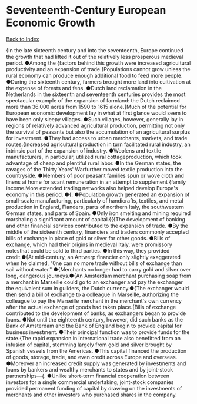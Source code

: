 # Seventeenth-Century European Economic Growth
[Back to Index](https://github.com/windows10010/tpoExtractor/blob/master/README.md)

{In the late sixteenth century and into the seventeenth, Europe continued the growth that had lifted it out of the relatively less prosperous medieval period. ●Among the {factors behind this growth were increased agricultural productivity and an expansion of trade.{Populations cannot grow unless the rural economy can produce enough additional food to feed more people. ●During the sixteenth century, farmers brought more land into cultivation at the expense of forests and fens. ●Dutch land reclamation in the Netherlands in the sixteenth and seventeenth centuries provides the most spectacular example of the expansion of farmland: the Dutch reclaimed more than 36.000 acres from 1590 to 1615 alone.{Much of the potential for European economic development lay in what at first glance would seem to have been only sleepy villages. ●Such villages, however, generally lay in regions of relatively advanced agricultural production, permitting not only the survival of peasants but also the accumulation of an agricultural surplus for investment. ●They had access to urban merchants, markets, and trade routes.{Increased agricultural production in turn facilitated rural industry, an intrinsic part of the expansion of industry. ●Woolens and textile manufacturers, in particular, utilized rural cottageproduction, which took advantage of cheap and plentiful rural labor. ●In the German states, the ravages of the Thirty Years' Warfurther moved textile production into the countryside. ●Members of poor peasant families spun or wove cloth and linens at home for scant remuneration in an attempt to supplement {family income.More extended trading networks also helped develop Europe's economy in this period. ●{. ●Population growth generated an expansion of small-scale manufacturing, particularly of handicrafts, textiles, and metal production in England, Flanders, parts of northern Italy, the southwestern German states, and parts of Spain. ●Only iron smelting and mining required marshaling a significant amount of capital.{{{The development of banking and other financial services contributed to the expansion of trade. ●By the middle of the sixteenth century, 
 financiers and traders commonly accepted bills of exchange in place of gold or silver for other goods. ●Bills of exchange, which had their origins in medieval Italy, 
 were promissory notesthat could be sold to third parties. ●In this way, they provided credit.●{At mid-century, 
 an Antwerp financier only slightly exaggerated when he claimed, “0ne can no more trade without bills of exchange than sail without water." ●{Merchants no longer had to carry gold and 
 silver over long, dangerous journeys.●{An Amsterdam merchant purchasing soap from a merchant in Marseille could go to an exchanger and pay the exchanger the equivalent sum in guilders, 
 the Dutch currency.●{The exchanger would then send a bill of exchange to a colleague in Marseille, authorizing the colleague to pay the Marseille merchant in the merchant's own currency 
 after the actual exchange of goods had taken place.{Bills of exchange contributed to the development of banks, as exchangers began to provide loans. ●Not until the eighteenth century, however, did such banks as the Bank of Amsterdam and the Bank of England begin to provide capital for business investment. ●Their principal function was to provide funds for the state.{The rapid expansion in international trade also benefitted from an infusion of capital, stemming largely from gold and silver brought by Spanish vessels from the Americas. ●This capital financed the production of goods, storage, trade, and even credit across Europe and overseas. ●Moreover an increased credit supply was generated by investments and loans by bankers and wealthy merchants to states and by joint-stock partnerships—{. ●Unlike short-term financial cooperation between investors for a single commercial undertaking, joint-stock companies provided permanent funding of capital by drawing on the investments of merchants and other investors who purchased shares in the company.